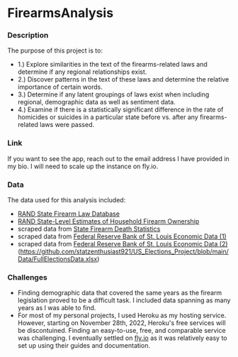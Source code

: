 # FirearmsAnalysis

### Description

The purpose of this project is to:
- 1.) Explore similarities in the text of the firearms-related laws and determine if any regional relationships exist.
- 2.) Discover patterns in the text of these laws and determine the relative importance of certain words.
- 3.) Determine if any latent groupings of laws exist when including regional, demographic data as well as sentiment data.
- 4.) Examine if there is a statistically significant difference in the rate of homicides or suicides in a particular state before vs. after any firearms-related laws were passed.

### Link

If you want to see the app, reach out to the email address I have provided in my bio. I will need to scale up the instance on fly.io.

### Data

The data used for this analysis included:
- [RAND State Firearm Law Database](https://www.rand.org/pubs/tools/TLA243-2-v2.html)
- [RAND State-Level Estimates of Household Firearm Ownership](https://www.rand.org/pubs/tools/TL354.html)
- scraped data from [State Firearm Death Statistics](https://www.statefirearmlaws.org/states/)
- scraped data from [Federal Reserve Bank of St. Louis Economic Data (1)](https://fred.stlouisfed.org/release/tables?rid=118&eid=259194)
- scraped data from [Federal Reserve Bank of St. Louis Economic Data (2)](https://fred.stlouisfed.org/release/tables?eid=259515&rid=249)
(https://github.com/statzenthusiast921/US_Elections_Project/blob/main/Data/FullElectionsData.xlsx)



### Challenges
- Finding demographic data that covered the same years as the firearm legislation proved to be a difficult task.  I included data spanning as many years as I was able to find.
- For most of my personal projects, I used Heroku as my hosting service.  However, starting on November 28th, 2022, Heroku's free services will be discontuined.  Finding an easy-to-use, free, and comparable service was challenging.  I eventually settled on [fly.io](fly.io) as it was relatively easy to set up using their guides and documentation.
